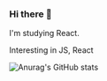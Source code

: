 ### Hi there 👋

I'm studying React.

Interesting in JS, React

![Anurag's GitHub stats](https://github-readme-stats.vercel.app/api?username=2sel&show_icons=true&theme=radical)
